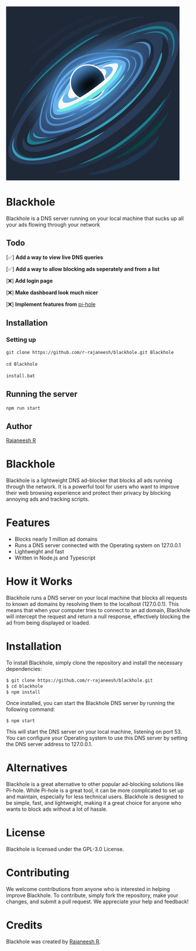 ![Blackhole](src/public/blackhole.jpg)

# Blackhole

Blackhole is a DNS server running on your local machine that sucks up all your ads flowing through your network

## Todo

[✅] **Add a way to view live DNS queries**

[✅] **Add a way to allow blocking ads seperately and from a list**

[❌] **Add login page**

[❌] **Make dashboard look much nicer**

[❌] **Implement features from** [pi-hole](https://github.com/pi-hole/pi-hole)

## Installation

### Setting up
```
git clone https://github.com/r-rajaneesh/blackhole.git Blackhole

cd Blackhole

install.bat
```

## Running the server

```
npm run start
```

## Author

[Rajaneesh R](https://r-rajaneesh.vercel.app)



# Blackhole

Blackhole is a lightweight DNS ad-blocker that blocks all ads running through the network. It is a powerful tool for users who want to improve their web browsing experience and protect their privacy by blocking annoying ads and tracking scripts.

# Features

* Blocks nearly 1 million ad domains
* Runs a DNS server connected with the Operating system on 127.0.0.1
* Lightweight and fast
* Written in Node.js and Typescript

# How it Works

Blackhole runs a DNS server on your local machine that blocks all requests to known ad domains by resolving them to the localhost (127.0.0.1). This means that when your computer tries to connect to an ad domain, Blackhole will intercept the request and return a null response, effectively blocking the ad from being displayed or loaded.

# Installation

To install Blackhole, simply clone the repository and install the necessary dependencies:

```
$ git clone https://github.com/r-rajaneesh/blackhole.git
$ cd blackhole
$ npm install
```

Once installed, you can start the Blackhole DNS server by running the following command:

```
$ npm start
```

This will start the DNS server on your local machine, listening on port 53. You can configure your Operating system to use this DNS server by setting the DNS server address to 127.0.0.1.

# Alternatives
Blackhole is a great alternative to other popular ad-blocking solutions like Pi-hole. While Pi-hole is a great tool, it can be more complicated to set up and maintain, especially for less technical users. Blackhole is designed to be simple, fast, and lightweight, making it a great choice for anyone who wants to block ads without a lot of hassle.

# License
Blackhole is licensed under the GPL-3.0 License.

# Contributing
We welcome contributions from anyone who is interested in helping improve Blackhole. To contribute, simply fork the repository, make your changes, and submit a pull request. We appreciate your help and feedback!

# Credits
Blackhole was created by [Rajaneesh R](https://r-rajaneesh.vercel.app).
